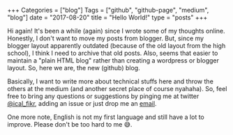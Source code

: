 +++
Categories = ["blog"]
Tags = ["github",  "github-page", "medium", "blog"]
date = "2017-08-20"
title = "Hello World!"
type = "posts"
+++

Hi again! It's been a while (again) since I wrote some of my thoughts online. Honestly, I don't want to move my posts from blogger. But, since my blogger layout apparently outdated (because of the old layout from the high school), I think I need to archive that old posts. Also, seems that easier to maintain a "plain HTML blog" rather than creating a wordpress or blogger layout. So, here we are, the new (github) blog.

Basically, I want to write more about technical stuffs here and throw the others at the medium (and another secret place of course nyahaha). So, feel free to bring any questions or suggestions by pinging me at twitter [@ical_fikr](https://twitter.com/ical_fikr), adding an issue or just drop me an [email](mailto:afrizalf96@gmail.com).

One more note, English is not my first language and still have a lot to improve. Please don't be too hard to me :sweat_smile:.
